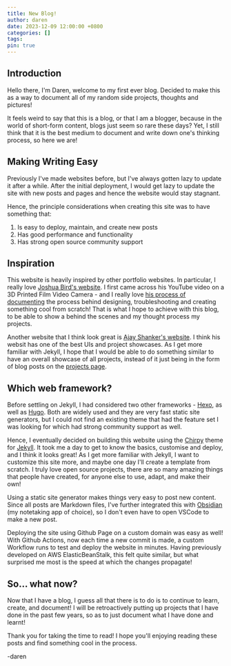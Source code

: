 ```yaml
---
title: New Blog!
author: daren
date: 2023-12-09 12:00:00 +0800
categories: []
tags: 
pin: true
---
```

## Introduction

Hello there, I'm Daren, welcome to my first ever blog. Decided to make this as a way to document all of my random side projects, thoughts and pictures! 

It feels weird to say that this is a blog, or that I am a blogger, because in the world of short-form content, blogs just seem so rare these days? Yet, I still think that it is the best medium to document and write down one's thinking process, so here we are!

## Making Writing Easy

Previously I've made websites before, but I've always gotten lazy to update it after a while. After the initial deployment, I would get lazy to update the site with new posts and pages and hence the website would stay stagnant.

Hence, the principle considerations when creating this site was to have something that:
1. Is easy to deploy, maintain, and create new posts
2. Has good performance and functionality
3. Has strong open source community support

## Inspiration

This website is heavily inspired by other portfolio websites. In particular, I really love [Joshua Bird's website](https://joshuabird.com). I first came across his YouTube video on a 3D Printed Film Video Camera - and I really love [his process of documenting](https://joshuabird.com/blog/post/3d-printed-film-video-camera) the process behind designing, troubleshooting and creating something cool from scratch! That is what I hope to achieve with this blog, to be able to show a behind the scenes and my thought process my projects.

Another website that I think look great is [Ajay Shanker's website](https://ajayshanker.netlify.app/). I think his websit has one of the best UIs and project showcases. As I get more familiar with Jekyll, I hope that I would be able to do something similar to have an overall showcase of all projects, instead of it just being in the form of blog posts on the [projects page](/projects).

## Which web framework?

Before settling on Jekyll, I had considered two other frameworks - [Hexo](https://gohugo.io), as well as [Hugo](https://hexo.io/). Both are widely used and they are very fast static site generators, but I could not find an existing theme that had the feature set I was looking for which had strong community support as well.

Hence, I eventually decided on building this website using the [Chirpy](https://github.com/cotes2020/jekyll-theme-chirpy) theme for [Jekyll](https://jekyllrb.com/). It took me a day to get to know the basics, customise and deploy, and I think it looks great! As I get more familiar with Jekyll, I want to customize this site more, and maybe one day I'll create a template from scratch. I truly love open source projects, there are so many amazing things that people have created, for anyone else to use, adapt, and make their own!

Using a static site generator makes things very easy to post new content. Since all posts are Markdown files, I've further integrated this with [Obsidian](https://obsidian.md) (my notetaking app of choice), so I don't even have to open VSCode to make a new post.

Deploying the site using Github Page on a custom domain was easy as well! With Github Actions, now each time a new commit is made, a custom Workflow runs to test and deploy the website in minutes. Having previously developed on AWS ElasticBeanStalk, this felt quite similar, but what surprised me most is the speed at which the changes propagate!

## So... what now?

Now that I have a blog, I guess all that there is to do is to continue to learn, create, and document! I will be retroactively putting up projects that I have done in the past few years, so as to just document what I have done and learnt!

Thank you for taking the time to read! I hope you'll enjoying reading these posts and find something cool in the process. 

-daren